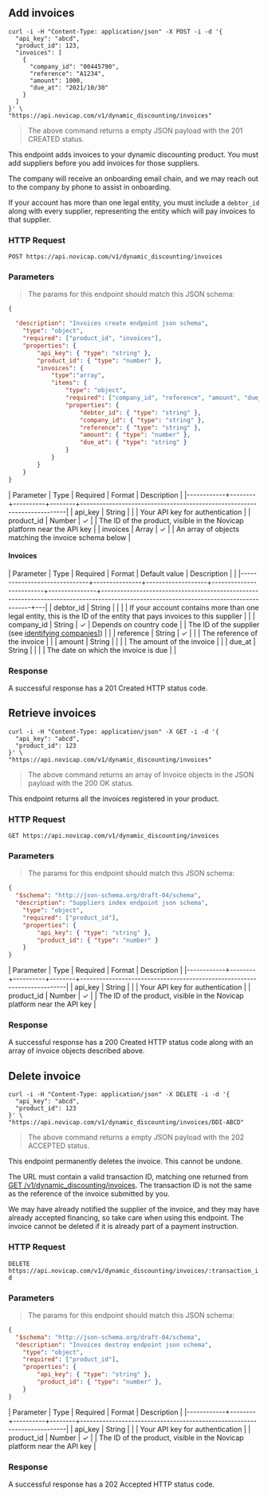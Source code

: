 ## Add invoices

```shell
curl -i -H "Content-Type: application/json" -X POST -i -d '{
  "api_key": "abcd",
  "product_id": 123,
  "invoices": [
    {
      "company_id": "00445790",
      "reference": "A1234",
      "amount": 1000,
      "due_at": "2021/10/30"
    }
  ]
}' \
"https://api.novicap.com/v1/dynamic_discounting/invoices"
```

> The above command returns a empty JSON payload with the 201 CREATED status.

This endpoint adds invoices to your dynamic discounting product. You must add suppliers before you add invoices for those suppliers.

The company will receive an onboarding email chain, and we may reach out to the company by phone to assist in onboarding.

If your account has more than one legal entity, you must include a `debtor_id` along with every supplier, representing the entity which will pay invoices to that supplier.


### HTTP Request

`POST https://api.novicap.com/v1/dynamic_discounting/invoices`

### Parameters

> The params for this endpoint should match this JSON schema:

```json
{

  "description": "Invoices create endpoint json schema",
	"type": "object",
	"required": ["product_id", "invoices"],
	"properties": {
		"api_key": { "type": "string" },
		"product_id": { "type": "number" },
		"invoices": {
			"type":"array",
			"items": {
				"type": "object",
				"required": ["company_id", "reference", "amount", "due_at"],
				"properties": {
					"debtor_id": { "type": "string" },
					"company_id": { "type": "string" },
					"reference": { "type": "string" },
					"amount": { "type": "number" },
					"due_at": { "type": "string" }
				}
			}
		}
	}
}
```

| Parameter  | Type   | Required | Format | Description                                                             |
|------------+--------+----------+--------+-------------------------------------------------------------------------|
| api_key    | String |          |        | Your API key for authentication                                         |
| product_id | Number | ✓        |        | The ID of the product, visible in the Novicap platform near the API key |
| invoices   | Array  | ✓        |        | An array of objects matching the invoice schema below                  |

#### Invoices

| Parameter                    | Type          | Required          | Format                  | Default value | Description                                                                                                                          |   |
|------------------------------+---------------+-------------------+-------------------------+---------------+--------------------------------------------------------------------------------------------------------------------------------------+---|
| debtor_id                    | String        |                   |                         |               | If your account contains more than one legal entity, this is the ID of the entity that pays invoices to this supplier                |   |
| company_id                   | String        | ✓                 | Depends on country code |               | The ID of the supplier (see [identifying companies](!identifying-companies)])                                                        |   |
| reference                    | String        | ✓                 |                         |               | The reference of the invoice                                                                                                         |   |
| amount                       | String        |                   |                         |               | The amount of the invoice                                                                                                            |   |
| due_at                       | String        |                   |                         |               | The date on which the invoice is due                                                                                                 |   |

### Response

A successful response has a 201 Created HTTP status code.


## Retrieve invoices

```shell
curl -i -H "Content-Type: application/json" -X GET -i -d '{
  "api_key": "abcd",
  "product_id": 123
}' \
"https://api.novicap.com/v1/dynamic_discounting/invoices"
```

> The above command returns an array of Invoice objects in the JSON payload with the 200 OK status.

This endpoint returns all the invoices registered in your product.

### HTTP Request

`GET https://api.novicap.com/v1/dynamic_discounting/invoices`

### Parameters

> The params for this endpoint should match this JSON schema:

```json
{
  "$schema": "http://json-schema.org/draft-04/schema",
  "description": "Suppliers index endpoint json schema",
	"type": "object",
	"required": ["product_id"],
	"properties": {
		"api_key": { "type": "string" },
		"product_id": { "type": "number" }
	}
}
```

| Parameter  | Type   | Required | Format | Description                                                             |
|------------+--------+----------+--------+-------------------------------------------------------------------------|
| api_key    | String |          |        | Your API key for authentication                                         |
| product_id | Number | ✓        |        | The ID of the product, visible in the Novicap platform near the API key |


### Response

A successful response has a 200 Created HTTP status code along with an array of invoice objects described above.


## Delete invoice

```shell
curl -i -H "Content-Type: application/json" -X DELETE -i -d '{
  "api_key": "abcd",
  "product_id": 123
}' \
"https://api.novicap.com/v1/dynamic_discounting/invoices/DDI-ABCD"
```

> The above command returns a empty JSON payload with the 202 ACCEPTED status.

This endpoint permanently deletes the invoice. This cannot be undone.

The URL must contain a valid transaction ID, matching one returned from [GET /v1/dynamic_discounting/invoices](#retrieve-invoices). The transaction ID is not the same as the reference of the invoice submitted by you.

We may have already notified the supplier of the invoice, and they may have already accepted financing, so take care when using this endpoint. The invoice cannot be deleted if it is already part of a payment instruction.

### HTTP Request

`DELETE https://api.novicap.com/v1/dynamic_discounting/invoices/:transaction_id`

### Parameters

> The params for this endpoint should match this JSON schema:

```json
{
  "$schema": "http://json-schema.org/draft-04/schema",
  "description": "Invoices destroy endpoint json schema",
	"type": "object",
	"required": ["product_id"],
	"properties": {
		"api_key": { "type": "string" },
		"product_id": { "type": "number" },
	}
}
```

| Parameter  | Type   | Required | Format | Description                                                             |
|------------+--------+----------+--------+-------------------------------------------------------------------------|
| api_key    | String |          |        | Your API key for authentication                                         |
| product_id | Number | ✓        |        | The ID of the product, visible in the Novicap platform near the API key |


### Response

A successful response has a 202 Accepted HTTP status code.
